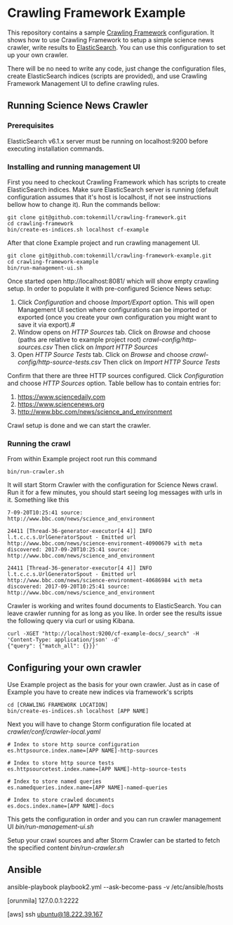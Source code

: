 # Crawling Framework Example

This repository contains a sample [Crawling Framework](https://github.com/tokenmill/crawling-framework) configuration. It shows how to use Crawling Framework to setup a simple science news crawler, write results to [ElasticSearch](https://www.elastic.co/products/elasticsearch). You can use this configuration to set up your own crawler.

There will be no need to write any code, just change the configuration files, create ElasticSearch indices (scripts are provided), and use Crawling Framework Management UI to define crawling rules.

## Running Science News Crawler

### Prerequisites

ElasticSearch v6.1.x server must be running on localhost:9200 before executing installation commands.

### Installing and running management UI

First you need to checkout Crawling Framework which has scripts to create ElasticSearch indices. Make sure ElasticSearch server is running (default configuration assumes that it's host is localhost, if not see instructions bellow how to change it). Run the commands bellow:

```
git clone git@github.com:tokenmill/crawling-framework.git
cd crawling-framework
bin/create-es-indices.sh localhost cf-example
```

After that clone Example project and run crawling management UI.

```
git clone git@github.com:tokenmill/crawling-framework-example.git
cd crawling-framework-example
bin/run-management-ui.sh
```

Once started open http://localhost:8081/ which will show empty crawling setup. In order to populate it with pre-configured Science News setup:

1. Click *Configuration* and choose *Import/Export* option. This will open Management UI section where configurations can be imported or exported (once you create your own configuration you might want to save it via export).#
1. Window opens on *HTTP Sources* tab. Click on *Browse* and choose (paths are relative to example project root) *crawl-config/http-sources.csv* Then click on *Import HTTP Sources*
1. Open *HTTP Source Tests* tab. Click on *Browse* and choose *crawl-config/http-source-tests.csv* Then click on *Import HTTP Source Tests*

Confirm that there are three HTTP sources configured. Click *Configuration* and choose *HTTP Sources* option. Table bellow has to contain entries for:

1. https://www.sciencedaily.com
1. https://www.sciencenews.org
1. http://www.bbc.com/news/science_and_environment

Crawl setup is done and we can start the crawler.

### Running the crawl

From within Example project root run this command
```
bin/run-crawler.sh
```

It will start Storm Crawler with the configuration for Science News crawl. Run it for a few minutes, you should start seeing log messages with urls in it. Something like this
```
7-09-20T10:25:41 source: http://www.bbc.com/news/science_and_environment

24411 [Thread-36-generator-executor[4 4]] INFO  l.t.c.c.s.UrlGeneratorSpout - Emitted url http://www.bbc.com/news/science-environment-40900679 with meta discovered: 2017-09-20T10:25:41 source: http://www.bbc.com/news/science_and_environment

24411 [Thread-36-generator-executor[4 4]] INFO  l.t.c.c.s.UrlGeneratorSpout - Emitted url http://www.bbc.com/news/science-environment-40686984 with meta discovered: 2017-09-20T10:25:41 source: http://www.bbc.com/news/science_and_environment

```

Crawler is working and writes found documents to ElasticSearch. You can leave crawler running for as long as you like. In order see the results issue the following query via curl or using Kibana.

```
curl -XGET "http://localhost:9200/cf-example-docs/_search" -H 'Content-Type: application/json' -d'
{"query": {"match_all": {}}}'
```


## Configuring your own crawler

Use Example project as the basis for your own crawler. Just as in case of Example you have to create new indices via framework's scripts


```
cd [CRAWLING FRAMEWORK LOCATION]
bin/create-es-indices.sh localhost [APP NAME]
```

Next you will have to change Storm configuration file located at *crawler/conf/crawler-local.yaml* 

```
# Index to store http source configuration
es.httpsource.index.name=[APP NAME]-http-sources

# Index to store http source tests
es.httpsourcetest.index.name=[APP NAME]-http-source-tests

# Index to store named queries
es.namedqueries.index.name=[APP NAME]-named-queries

# Index to store crawled documents
es.docs.index.name=[APP NAME]-docs
```

This gets the configuration in order and you can run crawler management UI *bin/run-management-ui.sh* 

Setup your crawl sources and after Storm Crawler can be started to fetch the specified content *bin/run-crawler.sh*


## Ansible

ansible-playbook playbook2.yml --ask-become-pass -v
/etc/ansible/hosts

[orunmila]
127.0.0.1:2222

[aws]
ssh ubuntu@18.222.39.167
